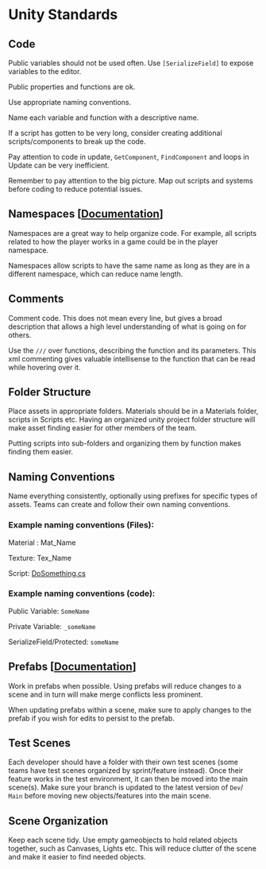 # **Unity Standards**

## **Code**

Public variables should not be used often. Use `[SerializeField]` to expose variables to the editor. 

Public properties and functions are ok. 

Use appropriate naming conventions.

Name each variable and function with a descriptive name.

If a script has gotten to be very long, consider creating additional scripts/components to break up the code.

Pay attention to code in update, `GetComponent`, `FindComponent` and loops in Update can be very inefficient. 

Remember to pay attention to the big picture. Map out scripts and systems before coding to reduce potential issues.

## **Namespaces** [[Documentation](https://learn.microsoft.com/en-us/dotnet/csharp/fundamentals/types/namespaces)]
Namespaces are a great way to help organize code. For example, all scripts related to how the player works in a game could be in the player namespace. 

Namespaces allow scripts to have the same name as long as they are in a different namespace, which can reduce name length. 

## **Comments**

Comment code. This does not mean every line, but gives a broad description that allows a high level understanding of what is going on for others. 

Use  the `///` over functions, describing the function and its parameters. This xml commenting gives valuable intellisense to the function that can be read while hovering over it. 

## **Folder Structure**

Place assets in appropriate folders. Materials should be in a Materials folder, scripts in Scripts etc. Having an organized unity project folder structure will make asset finding easier for other members of the team. 

Putting scripts into sub-folders and organizing them by function makes finding them easier. 

## **Naming Conventions**

Name everything consistently, optionally using prefixes for specific types of assets. Teams can create and follow their own naming conventions.

### Example naming conventions (Files):

Material : Mat\_Name

Texture: Tex\_Name

Script: [DoSomething.cs](http://DoSomething.cs)

### Example naming conventions (code):

Public Variable: `SomeName`

Private Variable: `_someName`

SerializeField/Protected: `someName`

## **Prefabs \[[Documentation](https://docs.unity3d.com/Manual/Prefabs.html)\]** 

Work in prefabs when possible. Using prefabs will reduce changes to a scene and in turn will make merge conflicts less prominent. 

When updating prefabs within a scene, make sure to apply changes to the prefab if you wish for edits to persist to the prefab. 

## **Test Scenes**

Each developer should have a folder with their own test scenes (some teams have test scenes organized by sprint/feature instead). Once their feature works in the test environment, it can then be moved into the main scene(s). Make sure your branch is updated to the latest version of `Dev`/ `Main` before moving new objects/features into the main scene. 

## **Scene Organization**

Keep each scene tidy. Use empty gameobjects to hold related objects together, such as Canvases, Lights etc. This will reduce clutter of the scene and make it easier to find needed objects.


